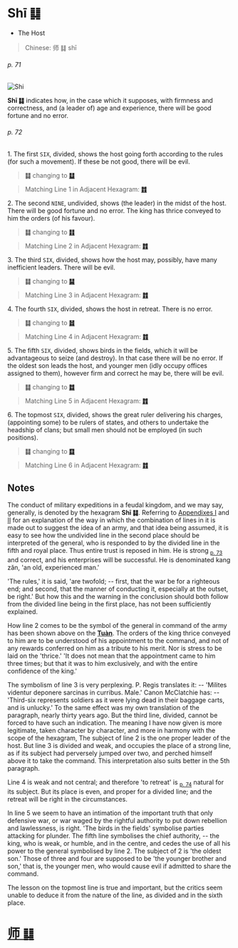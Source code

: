 # Shī ䷆

* The Host

> Chinese: 师 ䷆ shī

###### p. 71

![Shi](https://88o.io/wp-content/uploads/2018/09/07-e5b888shi.jpg)

**Shī ䷆** indicates how, in the case which it supposes, with firmness and correctness, and (a leader of) age and experience, there will be good fortune and no error.

###### p. 72

1.<a name="7.1"></a> The first `SIX`, divided, shows the host going forth according to the rules (for such a movement). If these be not good, there will be evil.

> **䷆** changing to [**䷒**](e4b8b4lin.md#19.1)

> Matching Line 1 in Adjacent Hexagram: [**䷇**](e6af94bi.md#8.1)

2.<a name="7.2"></a> The second `NINE`, undivided, shows (the leader) in the midst of the host. There will be good fortune and no error. The king has thrice conveyed to him the orders (of his favour).

> **䷆** changing to [**䷁**](e59da4kun.md#2.2)

> Matching Line 2 in Adjacent Hexagram: [**䷇**](e6af94bi.md#8.2)

3.<a name="7.3"></a> The third `SIX`, divided, shows how the host may, possibly, have many inefficient leaders. There will be evil.

> **䷆** changing to [**䷭**](e58d87sheng.md#46.3)

> Matching Line 3 in Adjacent Hexagram: [**䷇**](e6af94bi.md#8.3)

4.<a name="7.4"></a> The fourth `SIX`, divided, shows the host in retreat. There is no error.

> **䷆** changing to [**䷧**](e8a7a3xie.md#40.4)

> Matching Line 4 in Adjacent Hexagram: [**䷇**](e6af94bi.md#8.4)

5.<a name="7.5"></a> The fifth `SIX`, divided, shows birds in the fields, which it will be advantageous to seize (and destroy). In that case there will be no error. If the oldest son leads the host, and younger men (idly occupy offices assigned to them), however firm and correct he may be, there will be evil.

> **䷆** changing to [**䷜**](e59d8ekan.md#29.5)

> Matching Line 5 in Adjacent Hexagram: [**䷇**](e6af94bi.md#8.5)

6.<a name="7.6"></a> The topmost `SIX`, divided, shows the great ruler delivering his charges, (appointing some) to be rulers of states, and others to undertake the headship of clans; but small men should not be employed (in such positions).

> **䷆** changing to [**䷃**](e89299meng.md#4.6)

> Matching Line 6 in Adjacent Hexagram: [**䷇**](e6af94bi.md#8.6)

## Notes

The conduct of military expeditions in a feudal kingdom, and we may say, generally, is denoted by the hexagram **Shī ䷆**. Referring to [Appendixes I](appendix01s1.md) and [II](appendix02s1.md) for an explanation of the way in which the combination of lines in it is made out to suggest the idea of an army, and that idea being assumed, it is easy to see how the undivided line in the second place should be interpreted of the general, who is responded to by the divided line in the fifth and royal place. Thus entire trust is reposed in him. He is strong <sub>[p. 73](e6af94bi.md#p-73)</sub> and correct, and his enterprises will be successful. He is denominated kang zăn, 'an old, experienced man.'

'The rules,' it is said, 'are twofold; -- first, that the war be for a righteous end; and second, that the manner of conducting it, especially at the outset, be right.' But how this and the warning in the conclusion should both follow from the divided line being in the first place, has not been sufficiently explained.

How line 2 comes to be the symbol of the general in command of the army has been shown above on the [**Tuàn**](https://en.wikipedia.org/wiki/Ten_Wings). The orders of the king thrice conveyed to him are to be understood of his appointment to the command, and not of any rewards conferred on him as a tribute to his merit. Nor is stress to be laid on the 'thrice.' 'It does not mean that the appointment came to him three times; but that it was to him exclusively, and with the entire confidence of the king.'

The symbolism of line 3 is very perplexing. P. Regis translates it: -- 'Milites videntur deponere sarcinas in curribus. Male.' Canon McClatchie has: -- 'Third-six represents soldiers as it were lying dead in their baggage carts, and is unlucky.' To the same effect was my own translation of the paragraph, nearly thirty years ago. But the third line, divided, cannot be forced to have such an indication. The meaning I have now given is more legitimate, taken character by character, and more in harmony with the scope of the hexagram, The subject of line 2 is the one proper leader of the host. But line 3 is divided and weak, and occupies the place of a strong line, as if its subject had perversely jumped over two, and perched himself above it to take the command. This interpretation also suits better in the 5th paragraph.

Line 4 is weak and not central; and therefore 'to retreat' is <sub>[p. 74](e6af94bi.md#p-74)</sub> natural for its subject. But its place is even, and proper for a divided line; and the retreat will be right in the circumstances.

In line 5 we seem to have an intimation of the important truth that only defensive war, or war waged by the rightful authority to put down rebellion and lawlessness, is right. 'The birds in the fields' symbolise parties attacking for plunder. The fifth line symbolises the chief authority, -- the king, who is weak, or humble, and in the centre, and cedes the use of all his power to the general symbolised by line 2. The subject of 2 is 'the oldest son.' Those of three and four are supposed to be 'the younger brother and son,' that is, the younger men, who would cause evil if admitted to share the command.

The lesson on the topmost line is true and important, but the critics seem unable to deduce it from the nature of the line, as divided and in the sixth place.

# [师 ䷆](e5b888shi_cn.md)
